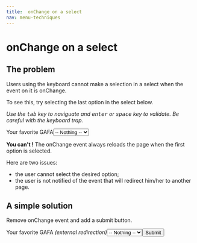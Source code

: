 ```yaml
---
title:  onChange on a select
nav: menu-techniques
---
```


# onChange on a select

## The problem

Users using the keyboard cannot make a selection in a select when the event on it is onChange.

To see this, try selecting the last option in the select below.

*Use the <kbd>tab</kbd> key to naviguate and <kbd>enter</kbd> or <kbd>space</kbd> key to validate. Be careful with the keyboard trap.*

<label for="select">Your favorite GAFA</label><select name="select" id="select"><option value="0">-- Nothing --</option><option value="https://www.google.com">Google</option><option value="https://www.apple.com">Apple</option><option value="https://www.facebook.com">Facebook</option><option value="https://www.amazon.com">Amazon</option></select>

**You can't !** The onChange event always reloads the page when the first option is selected.

Here are two issues:
* the user cannot select the desired option;
* the user is not notified of the event that will redirect him/her to another page.

## A simple solution

Remove onChange event and add a submit button.

<label for="select2">Your favorite GAFA *(external redirection)*</label><select name="select2" id="select2"><option value="0">-- Nothing --</option><option value="https://www.google.com">Google</option><option value="https://www.apple.com">Apple</option><option value="https://www.facebook.com">Facebook</option><option value="https://www.amazon.com">Amazon</option></select><button type="submit" id="submit">Submit</button>
